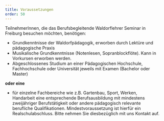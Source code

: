 ```yaml
---
title: Voraussetzungen
order: 50
---
```


TeilnehmerInnen, die das Berufsbegleitende Waldorflehrer Seminar in Freiburg besuchen möchten, benötigen:

* Grundkenntnisse der Waldorfpädagogik, erworben durch Lektüre und pädagogische Praxis
* Musikalische Grundkenntnisse (Notenlesen, Sopranblockflöte). Kann in Vorkursen erworben werden.
* Abgeschlossenes Studium an einer Pädagogischen Hochschule, Fachhochschule oder Universität jeweils mit Examen (Bachelor oder Master)
 
**oder eine**

* für einzelne Fachbereiche wie z.B. Gartenbau, Sport, Werken, Handarbeit eine entsprechende Berufsausbildung mit mindestens zweijähriger Berufstätigkeit oder andere pädagogisch relevante berufliche Qualifikationen. Mindestvoraussetzung ist hierfür ein Realschulabschluss. Bitte nehmen Sie diesbezüglich mit uns Kontakt auf.

